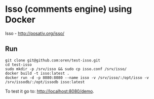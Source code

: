 # Isso (comments engine) using Docker

Isso - http://posativ.org/isso/

## Run

    git clone git@github.com:oren/test-isso.git
    cd test-isso
    sudo mkdir -p /srv/isso && sudo cp isso.conf /srv/isso/
    docker build -t isso:latest .
    docker run -d -p 8080:8080 --name isso -v /srv/isso/:/opt/isso -v /srv/issodb/:/opt/issodb isso:latest

To test it go to: [http://localhost:8080/demo](http://localhost:8080/demo).
